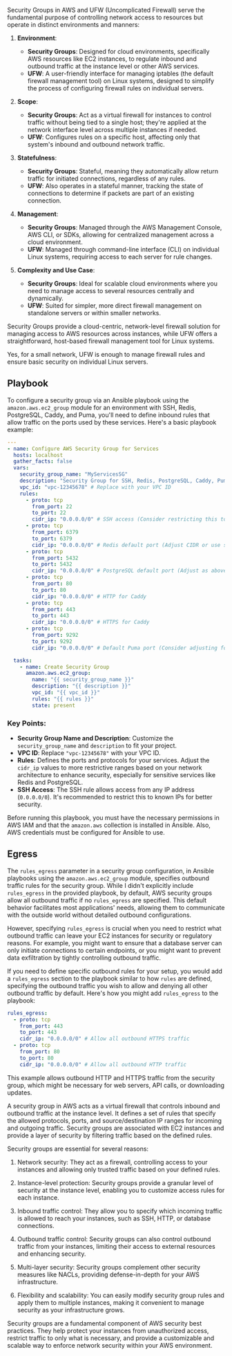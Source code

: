 Security Groups in AWS and UFW (Uncomplicated Firewall) serve the fundamental purpose of controlling network access to resources but operate in distinct environments and manners:

1. **Environment**:
   - **Security Groups**: Designed for cloud environments, specifically AWS resources like EC2 instances, to regulate inbound and outbound traffic at the instance level or other AWS services.
   - **UFW**: A user-friendly interface for managing iptables (the default firewall management tool) on Linux systems, designed to simplify the process of configuring firewall rules on individual servers.

2. **Scope**:
   - **Security Groups**: Act as a virtual firewall for instances to control traffic without being tied to a single host; they're applied at the network interface level across multiple instances if needed.
   - **UFW**: Configures rules on a specific host, affecting only that system's inbound and outbound network traffic.

3. **Statefulness**:
   - **Security Groups**: Stateful, meaning they automatically allow return traffic for initiated connections, regardless of any rules.
   - **UFW**: Also operates in a stateful manner, tracking the state of connections to determine if packets are part of an existing connection.

4. **Management**:
   - **Security Groups**: Managed through the AWS Management Console, AWS CLI, or SDKs, allowing for centralized management across a cloud environment.
   - **UFW**: Managed through command-line interface (CLI) on individual Linux systems, requiring access to each server for rule changes.

5. **Complexity and Use Case**:
   - **Security Groups**: Ideal for scalable cloud environments where you need to manage access to several resources centrally and dynamically.
   - **UFW**: Suited for simpler, more direct firewall management on standalone servers or within smaller networks.

Security Groups provide a cloud-centric, network-level firewall solution for managing access to AWS resources across instances, while UFW offers a straightforward, host-based firewall management tool for Linux systems.

Yes, for a small network, UFW is enough to manage firewall rules and ensure basic security on individual Linux servers.

## Playbook

To configure a security group via an Ansible playbook using the `amazon.aws.ec2_group` module for an environment with SSH, Redis, PostgreSQL, Caddy, and Puma, you'll need to define inbound rules that allow traffic on the ports used by these services. Here's a basic playbook example:

```yaml
---
- name: Configure AWS Security Group for Services
  hosts: localhost
  gather_facts: false
  vars:
    security_group_name: "MyServicesSG"
    description: "Security Group for SSH, Redis, PostgreSQL, Caddy, Puma"
    vpc_id: "vpc-12345678" # Replace with your VPC ID
    rules:
      - proto: tcp
        from_port: 22
        to_port: 22
        cidr_ip: "0.0.0.0/0" # SSH access (Consider restricting this to a specific IP range for security)
      - proto: tcp
        from_port: 6379
        to_port: 6379
        cidr_ip: "0.0.0.0/0" # Redis default port (Adjust CIDR or use security group references for tighter security)
      - proto: tcp
        from_port: 5432
        to_port: 5432
        cidr_ip: "0.0.0.0/0" # PostgreSQL default port (Adjust as above)
      - proto: tcp
        from_port: 80
        to_port: 80
        cidr_ip: "0.0.0.0/0" # HTTP for Caddy
      - proto: tcp
        from_port: 443
        to_port: 443
        cidr_ip: "0.0.0.0/0" # HTTPS for Caddy
      - proto: tcp
        from_port: 9292
        to_port: 9292
        cidr_ip: "0.0.0.0/0" # Default Puma port (Consider adjusting for your setup)

  tasks:
    - name: Create Security Group
      amazon.aws.ec2_group:
        name: "{{ security_group_name }}"
        description: "{{ description }}"
        vpc_id: "{{ vpc_id }}"
        rules: "{{ rules }}"
        state: present
```

### Key Points:

- **Security Group Name and Description**: Customize the `security_group_name` and `description` to fit your project.
- **VPC ID**: Replace `"vpc-12345678"` with your  VPC ID.
- **Rules**: Defines the ports and protocols for your services. Adjust the `cidr_ip` values to more restrictive ranges based on your network architecture to enhance security, especially for sensitive services like Redis and PostgreSQL.
- **SSH Access**: The SSH rule allows access from any IP address (`0.0.0.0/0`). It's recommended to restrict this to known IPs for better security.

Before running this playbook, you must have the necessary permissions in AWS IAM and that the `amazon.aws` collection is installed in Ansible. Also, AWS credentials must be configured for Ansible to use.

## Egress

The `rules_egress` parameter in a security group configuration,  in Ansible playbooks using the `amazon.aws.ec2_group` module, specifies outbound traffic rules for the security group. While I didn't explicitly include `rules_egress` in the provided playbook, by default, AWS security groups allow all outbound traffic if no `rules_egress` are specified. This default behavior facilitates most applications' needs, allowing them to communicate with the outside world without detailed outbound configurations.

However, specifying `rules_egress` is crucial when you need to restrict what outbound traffic can leave your EC2 instances for security or regulatory reasons. For example, you might want to ensure that a database server can only initiate connections to certain endpoints, or you might want to prevent data exfiltration by tightly controlling outbound traffic.

If you need to define specific outbound rules for your setup, you would add a `rules_egress` section to the playbook similar to how `rules` are defined, specifying the outbound traffic you wish to allow and denying all other outbound traffic by default. Here's how you might add `rules_egress` to the playbook:

```yaml
rules_egress:
  - proto: tcp
    from_port: 443
    to_port: 443
    cidr_ip: "0.0.0.0/0" # Allow all outbound HTTPS traffic
  - proto: tcp
    from_port: 80
    to_port: 80
    cidr_ip: "0.0.0.0/0" # Allow all outbound HTTP traffic
```

This example allows outbound HTTP and HTTPS traffic from the security group, which might be necessary for web servers, API calls, or downloading updates.

A security group in AWS acts as a virtual firewall that controls inbound and outbound traffic at the instance level. It defines a set of rules that specify the allowed protocols, ports, and source/destination IP ranges for incoming and outgoing traffic. Security groups are associated with EC2 instances and provide a layer of security by filtering traffic based on the defined rules.

Security groups are essential for several reasons:

1. Network security: They act as a firewall, controlling access to your instances and allowing only trusted traffic based on your defined rules.

2. Instance-level protection: Security groups provide a granular level of security at the instance level, enabling you to customize access rules for each instance.

3. Inbound traffic control: They allow you to specify which incoming traffic is allowed to reach your instances, such as SSH, HTTP, or database connections.

4. Outbound traffic control: Security groups can also control outbound traffic from your instances, limiting their access to external resources and enhancing security.

5. Multi-layer security: Security groups complement other security measures like NACLs, providing defense-in-depth for your AWS infrastructure.

6. Flexibility and scalability: You can easily modify security group rules and apply them to multiple instances, making it convenient to manage security as your infrastructure grows.

Security groups are a fundamental component of AWS security best practices. They help protect your instances from unauthorized access, restrict traffic to only what is necessary, and provide a customizable and scalable way to enforce network security within your AWS environment.
